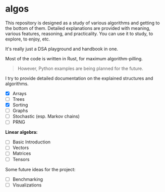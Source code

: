 # algos

This repository is designed as a study of various algorithms and getting to the bottom of them.
Detailed explanations are provided with meaning, various features, reasoning, and practicality.
You can use it to study, to explore, to enjoy, etc.

It's really just a DSA playground and handbook in one.

Most of the code is written in Rust, for maximum algorithm-pilling.
> However, Python examples are being planned for the future.

I try to provide detailed documentation on the explained structures and algorithms.

- [x] Arrays
- [ ] Trees
- [x] Sorting
- [ ] Graphs
- [ ] Stochastic (esp. Markov chains)
- [ ] PRNG

**Linear algebra:**

- [ ] Basic Introduction
- [ ] Vectors
- [ ] Matrices
- [ ] Tensors

Some future ideas for the project:

- [ ] Benchmarking
- [ ] Visualizations
